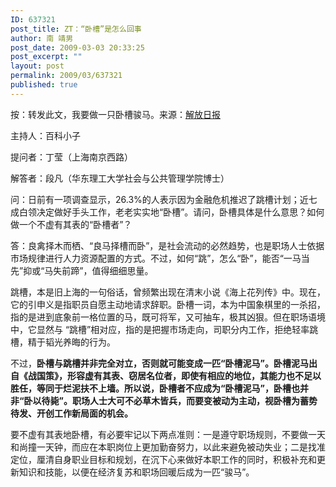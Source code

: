 ```yaml
---
ID: 637321
post_title: ZT：“卧槽”是怎么回事
author: 南 靖男
post_date: 2009-03-03 20:33:25
post_excerpt: ""
layout: post
permalink: 2009/03/637321
published: true
---
```

<p>按：转发此文，我要做一只卧槽骏马。来源：<a href="http://epaper.jfdaily.com/jfdaily/html/2009-02/23/content_199104.htm">解放日报</a></p>  <p>主持人：百科小子</p>  <p>提问者：丁莹（上海南京西路）</p>  <p>解答者：段凡（华东理工大学社会与公共管理学院博士）</p>  <p>问：日前有一项调查显示，26.3%的人表示因为金融危机推迟了跳槽计划；近七成白领决定做好手头工作，老老实实地“卧槽”。请问，卧槽具体是什么意思？如何做一个不虚有其表的“卧槽者”？</p>  <p>答：良禽择木而栖、“良马择槽而卧”，是社会流动的必然趋势，也是职场人士依据市场规律进行人力资源配置的方式。不过，如何“跳”，怎么“卧”，能否“一马当先”抑或“马失前蹄”，值得细细思量。</p>  <p>跳槽，本是旧上海的一句俗话，曾频繁出现在清末小说《海上花列传》中。现在，它的引申义是指职员自愿主动地请求辞职。卧槽一词，本为中国象棋里的一杀招，指的是进到底象前一格位置的马，既可将军，又可抽车，极其凶狠。但在职场语境中，它显然与 “跳槽”相对应，指的是把握市场走向，司职分内工作，拒绝轻率跳槽，精于韬光养晦的行为。</p>  <p>不过，<strong>卧槽与跳槽并非完全对立，否则就可能变成一匹“卧槽泥马”。卧槽泥马出自《战国策》，形容虚有其表、窃居名位者，即使有相应的地位，其能力也不足以胜任，等同于烂泥扶不上墙。所以说，卧槽者不应成为“卧槽泥马”，卧槽也并非“卧以待毙”。职场人士大可不必草木皆兵，而要变被动为主动，视卧槽为蓄势待发、开创工作新局面的机会。</strong></p>  <p>要不虚有其表地卧槽，有必要牢记以下两点准则：一是遵守职场规则，不要做一天和尚撞一天钟，而应在本职岗位上更加勤奋努力，以此来避免被动失业；二是找准定位，厘清自身职业目标和规划，在沉下心来做好本职工作的同时，积极补充和更新知识和技能，以便在经济复苏和职场回暖后成为一匹“骏马”。 </p>
